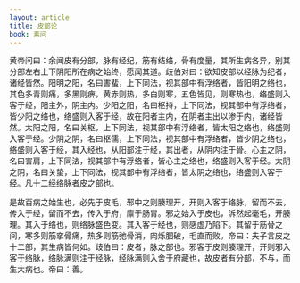 ```yaml
---
layout: article
title: 皮部论
book: 素问
---
```


黄帝问曰：余闻皮有分部，脉有经纪，筋有结络，骨有度量，其所生病各异，别其分部左右上下阴阳所在病之始终，愿闻其道。歧伯对曰：欲知皮部以经脉为纪者，诸经皆然。阳明之阳，名曰害蜚，上下同法，视其部中有浮络者，皆阳明之络也，其色多青则痛，多黑则痹，黄赤则热，多白则寒，五色皆见，则寒热也，络盛则入客于经，阳主外，阴主内。少阳之阳，名曰枢持，上下同法，视其部中有浮络者，皆少阳之络也，络盛则入客于经，故在阳者主内，在阴者主出以渗于内，诸经皆然。太阳之阳，名曰关枢，上下同法，视其部中有浮络者，皆太阳之络也，络盛则入客于经。少阴之阴，名曰枢儒，上下同法，视其部中有浮络者，皆少阴之络也，络盛则入客于经，其入经也，从阳部注于经，其出者，从阴内注于骨。心主之阴，名曰害肩，上下同法，视其部中有浮络者，皆心主之络也，络盛则入客于经。太阴之阴，名曰关蛰，上下同法，视其部中有浮络者，皆太阴之络也，络盛则入客于经。凡十二经络脉者皮之部也。

是故百病之始生也，必先于皮毛，邪中之则腠理开，开则入客于络脉，留而不去，传入于经，留而不去，传入于府，廪于肠胃。邪之始入于皮也，泝然起毫毛，开腠理。其入于络也，则络脉盛色变。其入客于经也，则感虚乃陷下。其留于筋骨之间，寒多则筋挛骨痛，热多则筋弛骨消，肉烁䐃破，毛直而败。帝曰：夫子言皮之十二部，其生病皆何如。歧伯曰：皮者，脉之部也。邪客于皮则腠理开，开则邪入客于络脉，络脉满则注于经脉，经脉满则入舍于府藏也，故皮者有分部，不与，而生大病也。帝曰：善。

